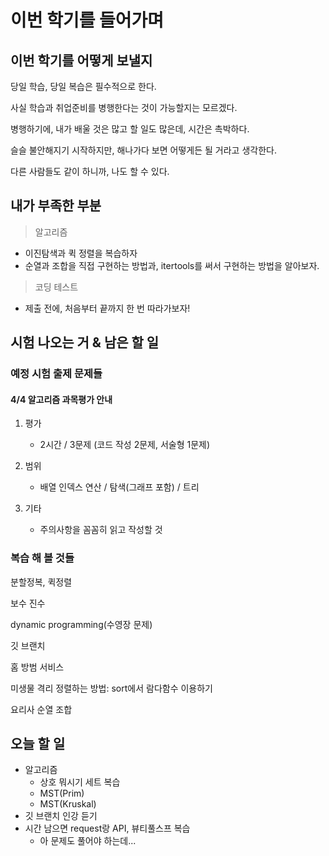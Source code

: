 # 이번 학기를 들어가며



## 이번 학기를 어떻게 보낼지

당일 학습, 당일 복습은 필수적으로 한다.

사실 학습과 취업준비를 병행한다는 것이 가능할지는 모르겠다.

병행하기에, 내가 배울 것은 많고 할 일도 많은데, 시간은 촉박하다.

슬슬 불안해지기 시작하지만, 해나가다 보면 어떻게든 될 거라고 생각한다.

다른 사람들도 같이 하니까, 나도 할 수 있다.



## 내가 부족한 부분



> 알고리즘

- 이진탐색과 퀵 정렬을 복습하자
- 순열과 조합을 직접 구현하는 방법과, itertools를 써서 구현하는 방법을 알아보자.

> 코딩 테스트

- 제출 전에, 처음부터 끝까지 한 번 따라가보자!



## 시험 나오는 거 & 남은 할 일

### 예정 시험 출제 문제들

#### 4/4 알고리즘 과목평가 안내

1) 평가
   - 2시간 / 3문제 (코드 작성 2문제, 서술형 1문제)

2) 범위
   - 배열 인덱스 연산 / 탐색(그래프 포함) / 트리

3) 기타
   - 주의사항을 꼼꼼히 읽고 작성할 것

### 복습 해 볼 것들

분할정복, 퀵정렬

보수 진수

dynamic programming(수영장 문제)

깃 브랜치

홈 방범 서비스

미생물 격리 정렬하는 방법: sort에서 람다함수 이용하기

요리사 순열 조합



## 오늘 할 일

- 알고리즘
  - 상호 뭐시기 세트 복습
  - MST(Prim)
  - MST(Kruskal)
- 깃 브랜치 인강 듣기
- 시간 남으면 request랑 API, 뷰티풀스프 복습
  - 아 문제도 풀어야 하는데...

